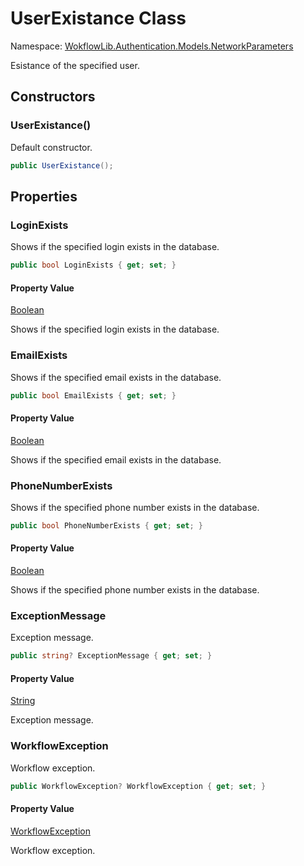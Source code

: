 # UserExistance Class 

Namespace: [WokflowLib.Authentication.Models.NetworkParameters](WokflowLib.Authentication.Models.NetworkParameters.md)

Esistance of the specified user.

## Constructors

### UserExistance()

Default constructor.

```C#
public UserExistance();
```

## Properties

### LoginExists

Shows if the specified login exists in the database.

```C#
public bool LoginExists { get; set; }
```

#### Property Value

[Boolean](https://learn.microsoft.com/en-us/dotnet/api/system.boolean)

Shows if the specified login exists in the database.

### EmailExists

Shows if the specified email exists in the database.

```C#
public bool EmailExists { get; set; }
```

#### Property Value

[Boolean](https://learn.microsoft.com/en-us/dotnet/api/system.boolean)

Shows if the specified email exists in the database.

### PhoneNumberExists

Shows if the specified phone number exists in the database.

```C#
public bool PhoneNumberExists { get; set; }
```

#### Property Value

[Boolean](https://learn.microsoft.com/en-us/dotnet/api/system.boolean)

Shows if the specified phone number exists in the database.

### ExceptionMessage

Exception message.

```C#
public string? ExceptionMessage { get; set; }
```

#### Property Value

[String](https://learn.microsoft.com/en-us/dotnet/api/system.string)

Exception message.

### WorkflowException

Workflow exception.

```C#
public WorkflowException? WorkflowException { get; set; }
```

#### Property Value

[WorkflowException](https://github.com/alexeysp11/workflow-lib/blob/main/docs/Models/ErrorHandling/WorkflowException.md)

Workflow exception.

